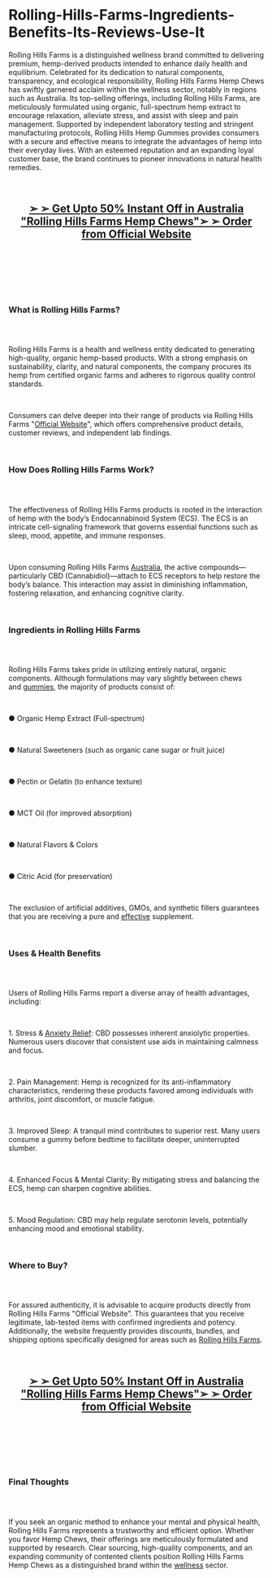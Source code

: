 # Rolling-Hills-Farms-Ingredients-Benefits-Its-Reviews-Use-It

<p>Rolling Hills Farms is a distinguished wellness brand committed to delivering premium, hemp-derived products intended to enhance daily health and equilibrium. Celebrated for its dedication to natural components, transparency, and ecological responsibility, Rolling Hills Farms Hemp Chews has swiftly garnered acclaim within the wellness sector, notably in regions such as Australia. Its top-selling offerings, including Rolling Hills Farms, are meticulously formulated using organic, full-spectrum hemp extract to encourage relaxation, alleviate stress, and assist with sleep and pain management. Supported by independent laboratory testing and stringent manufacturing protocols, Rolling Hills Hemp Gummies provides consumers with a secure and effective means to integrate the advantages of hemp into their everyday lives. With an esteemed reputation and an expanding loyal customer base, the brand continues to pioneer innovations in natural health remedies.</p>
<p>&nbsp;</p>
<h2 align="CENTER"><strong><a href="https://rollinghillsfarmshemp.com/go/checkout/">➢ ➢&nbsp;Get Upto 50% Instant Off in Australia "Rolling Hills Farms Hemp Chews"➢ ➢ Order from Official Website</a></strong></h2>
<h2>&nbsp;</h2>
<p><a href="https://rollinghillsfarmshemp.com/go/checkout/"><img src="https://storage.penzu.com/g/PKTu4ypHnmBsXzks" alt="" /></a></p>
<p>&nbsp;</p>
<h3><strong>What is Rolling Hills Farms?</strong></h3>
<h3>&nbsp;</h3>
<p>Rolling Hills Farms is a health and wellness entity dedicated to generating high-quality, organic hemp-based products. With a strong emphasis on sustainability, clarity, and natural components, the company procures its hemp from certified organic farms and adheres to rigorous quality control standards.</p>
<p>&nbsp;</p>
<p>Consumers can delve deeper into their range of products via Rolling Hills Farms "<a href="https://rollinghillsfarmscbd.com/">Official Website</a>", which offers comprehensive product details, customer reviews, and independent lab findings.</p>
<p>&nbsp;</p>
<h3><strong>How Does Rolling Hills Farms Work?</strong></h3>
<h3>&nbsp;</h3>
<p>The effectiveness of Rolling Hills Farms products is rooted in the interaction of hemp with the body&rsquo;s Endocannabinoid System (ECS). The ECS is an intricate cell-signaling framework that governs essential functions such as sleep, mood, appetite, and immune responses.</p>
<p>&nbsp;</p>
<p>Upon consuming Rolling Hills Farms&nbsp;<a href="https://wildleafessencegummies.com/">Australia</a>, the active compounds&mdash;particularly CBD (Cannabidiol)&mdash;attach to ECS receptors to help restore the body&rsquo;s balance. This interaction may assist in diminishing inflammation, fostering relaxation, and enhancing cognitive clarity.</p>
<p>&nbsp;</p>
<h3><strong>Ingredients in Rolling Hills Farms</strong></h3>
<h3>&nbsp;</h3>
<p>Rolling Hills Farms takes pride in utilizing entirely natural, organic components. Although formulations may vary slightly between chews and&nbsp;<a href="https://nutragreenfarmsgummies.com/">gummies</a>, the majority of products consist of:</p>
<p>&nbsp;</p>
<p>● Organic Hemp Extract (Full-spectrum)</p>
<p>&nbsp;</p>
<p>● Natural Sweeteners (such as organic cane sugar or fruit juice)</p>
<p>&nbsp;</p>
<p>● Pectin or Gelatin (to enhance texture)</p>
<p>&nbsp;</p>
<p>● MCT Oil (for improved absorption)</p>
<p>&nbsp;</p>
<p>● Natural Flavors &amp; Colors</p>
<p>&nbsp;</p>
<p>● Citric Acid (for preservation)</p>
<p>&nbsp;</p>
<p>The exclusion of artificial additives, GMOs, and synthetic fillers guarantees that you are receiving a pure and&nbsp;<a href="https://cbdserenitygarden.com/">effective</a>&nbsp;supplement.</p>
<p>&nbsp;</p>
<h3><strong>Uses &amp; Health Benefits</strong></h3>
<h3>&nbsp;</h3>
<p>Users of Rolling Hills Farms report a diverse array of health advantages, including:</p>
<p>&nbsp;</p>
<p>1. Stress &amp;&nbsp;<a href="https://aurumcbdoil.fr/">Anxiety Relief</a>: CBD possesses inherent anxiolytic properties. Numerous users discover that consistent use aids in maintaining calmness and focus.</p>
<p>&nbsp;</p>
<p>2. Pain Management: Hemp is recognized for its anti-inflammatory characteristics, rendering these products favored among individuals with arthritis, joint discomfort, or muscle fatigue.</p>
<p>&nbsp;</p>
<p>3. Improved Sleep: A tranquil mind contributes to superior rest. Many users consume a gummy before bedtime to facilitate deeper, uninterrupted slumber.</p>
<p>&nbsp;</p>
<p>4. Enhanced Focus &amp; Mental Clarity: By mitigating stress and balancing the ECS, hemp can sharpen cognitive abilities.</p>
<p>&nbsp;</p>
<p>5. Mood Regulation: CBD may help regulate serotonin levels, potentially enhancing mood and emotional stability.</p>
<p>&nbsp;</p>
<h3><strong>Where to Buy?</strong></h3>
<h3>&nbsp;</h3>
<p>For assured authenticity, it is advisable to acquire products directly from Rolling Hills Farms "Official Website". This guarantees that you receive legitimate, lab-tested items with confirmed ingredients and potency. Additionally, the website frequently provides discounts, bundles, and shipping options specifically designed for areas such as&nbsp;<a href="https://rollinghillsfarmshemp.com/">Rolling Hills Farms</a>.</p>
<p>&nbsp;</p>
<h2 align="CENTER"><strong><a href="https://rollinghillsfarmshemp.com/go/checkout/">➢ ➢&nbsp;Get Upto 50% Instant Off in Australia "Rolling Hills Farms Hemp Chews"➢ ➢ Order from Official Website</a></strong></h2>
<h2>&nbsp;</h2>
<p><a href="https://rollinghillsfarmshemp.com/go/checkout/"><img src="https://storage.penzu.com/g/gzq2irFGYwxsqs5a" alt="" /></a></p>
<p>&nbsp;</p>
<h3><strong>Final Thoughts</strong></h3>
<h3>&nbsp;</h3>
<p>If you seek an organic method to enhance your mental and physical health, Rolling Hills Farms represents a trustworthy and efficient option. Whether you favor Hemp Chews, their offerings are meticulously formulated and supported by research. Clear sourcing, high-quality components, and an expanding community of contented clients position Rolling Hills Farms Hemp Chews as a distinguished brand within the&nbsp;<a href="https://aurumcbdoil.de/">wellness</a>&nbsp;sector.</p>

